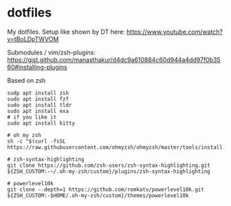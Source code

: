 dotfiles
========

My dotfiles. Setup like shown by DT here: https://www.youtube.com/watch?v=tBoLDpTWVOM

Submodules / vim/zsh-plugins: https://gist.github.com/manasthakur/d4dc9a610884c60d944a4dd97f0b3560#installing-plugins

Based on zsh

```
sudp apt install zsh
sudo apt install fzf
sudo apt install tldr
sudo apt install exa
# if you like it 
sudo apt install kitty 
```

```
# oh my zsh
sh -c "$(curl -fsSL https://raw.githubusercontent.com/ohmyzsh/ohmyzsh/master/tools/install.sh)"

# zsh-syntax-highlighting
git clone https://github.com/zsh-users/zsh-syntax-highlighting.git ${ZSH_CUSTOM:-~/.oh-my-zsh/custom}/plugins/zsh-syntax-highlighting

# powerlevel10k
git clone --depth=1 https://github.com/romkatv/powerlevel10k.git ${ZSH_CUSTOM:-$HOME/.oh-my-zsh/custom}/themes/powerlevel10k
```

